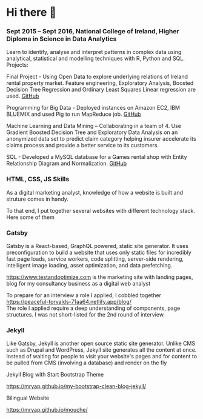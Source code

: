 # Hi there 👋

### Sept 2015 – Sept 2016, National College of Ireland, Higher Diploma in Science in Data Analytics
Learn to identify, analyse and interpret patterns in complex data using analytical, statistical and modelling techniques with R, Python and SQL.
Projects:

Final Project - Using Open Data to explore underlying relations of Ireland rental property market. Feature engineering, Exploratory Analysis, Boosted Decision Tree Regression and Ordinary Least Squares Linear regression are used. [GitHub](https://github.com/mryap/rtb)

Programming for Big Data - Deployed instances on Amazon EC2, IBM BLUEMIX and used Pig to run MapReduce job. [GitHub](https://github.com/mryap/Programming-for-Big-Data-Assignment/tree/master/Movies-MapReducePig)

Machine Learning and Data Mining – Collaborating in a team of 4. Use Gradient Boosted Decision Tree and Exploratory Data Analysis on an anonymized data set to predict claim category helping insurer accelerate its claims process and provide a better service to its customers. 

SQL - Developed a MySQL database for a Games rental shop with Entity Relationship Diagram and Normalization. [GitHub](https://gist.github.com/mryap/17b5b7d55f320d1fad821a4416e4a5fe)

### HTML, CSS, JS Skills
As a digital marketing analyst, knowledge of how a website is built and struture comes in handy.

To that end, I put together several websites with different technology stack. Here some of them


### Gatsby
Gatsby is a React-based, GraphQL powered, static site generator. It uses preconfiguration to build a website that uses only static files for incredibly fast page loads, service workers, code splitting, server-side rendering, intelligent image loading, asset optimization, and data prefetching.

https://www.testandoptimize.com is the marketing site with landing pages, blog for my consultancy business as a digital web analyst 

To prepare for an interview a role I applied, I cobbled together https://peaceful-torvalds-71aa64.netlify.app/blog/  
The role I applied require a deep understanding of components, page structures. I was not short-listed for the 2nd round of interview. 

### Jekyll 
Like Gatsby, Jekyll is another open source static site generator. Unlike CMS such as Drupal and WordPress, Jekyll site generates all the content at once. 
Instead of waiting for people to visit your website's pages and for content to be pulled from CMS (involving a database) and render on the fly

Jekyll Blog with Start Bootstrap Theme

https://mryap.github.io/my-bootstrap-clean-blog-jekyll/

Bilingual Website

https://mryap.github.io/mouche/










<!--
**mryap/mryap** is a ✨ _special_ ✨ repository because its `README.md` (this file) appears on your GitHub profile.

Here are some ideas to get you started:

- 🔭 I’m currently working on ...
- 🌱 I’m currently learning ...
- 👯 I’m looking to collaborate on ...
- 🤔 I’m looking for help with ...
- 💬 Ask me about ...
- 📫 How to reach me: ...
- 😄 Pronouns: ...
- ⚡ Fun fact: ...
-->
